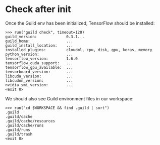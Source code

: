 # Check after init

Once the Guild env has been initialized, TensorFlow should be installed:

    >>> run("guild check", timeout=120)
    guild_version:             0.3.1...
    guild_home:                ...
    guild_install_location:    ...
    installed_plugins:         cloudml, cpu, disk, gpu, keras, memory
    python_version:            ...
    tensorflow_version:        1.6.0
    tensorflow_cuda_support:   ...
    tensorflow_gpu_available:  ...
    tensorboard_version:       ...
    libcuda_version:           ...
    libcudnn_version:          ...
    nvidia_smi_version:        ...
    <exit 0>

We should also see Guild environment files in our workspace:

    >>> run("cd $WORKSPACE && find .guild | sort")
    .guild
    .guild/cache
    .guild/cache/resources
    .guild/cache/runs
    .guild/runs
    .guild/trash
    <exit 0>
